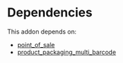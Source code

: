 # Dependencies

This addon depends on:

- [point_of_sale](https://github.com/bringout/oca-ocb-sale/tree/9c47621e05c4317db98aaea61473df9add3d66b6/odoo-bringout-oca-ocb-point_of_sale)
- [product_packaging_multi_barcode](https://github.com/bringout/oca-warehouse)
